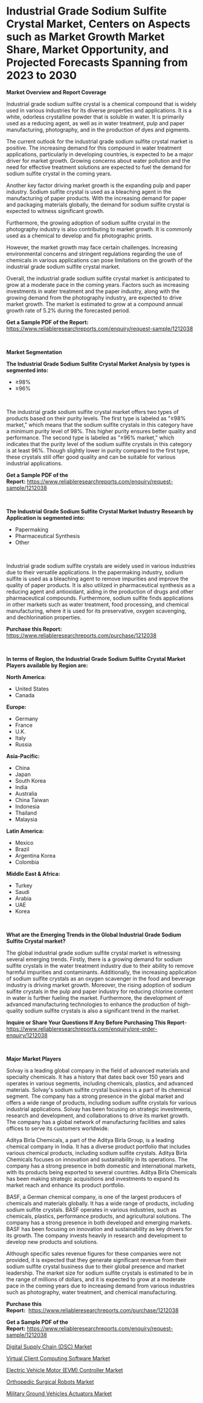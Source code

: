 <p><h1>Industrial Grade Sodium Sulfite Crystal Market, Centers on Aspects such as Market Growth Market Share, Market Opportunity, and Projected Forecasts Spanning from 2023 to 2030</h1></p><p><strong>Market Overview and Report Coverage</strong></p>
<p><p>Industrial grade sodium sulfite crystal is a chemical compound that is widely used in various industries for its diverse properties and applications. It is a white, odorless crystalline powder that is soluble in water. It is primarily used as a reducing agent, as well as in water treatment, pulp and paper manufacturing, photography, and in the production of dyes and pigments.</p><p>The current outlook for the industrial grade sodium sulfite crystal market is positive. The increasing demand for this compound in water treatment applications, particularly in developing countries, is expected to be a major driver for market growth. Growing concerns about water pollution and the need for effective treatment solutions are expected to fuel the demand for sodium sulfite crystal in the coming years.</p><p>Another key factor driving market growth is the expanding pulp and paper industry. Sodium sulfite crystal is used as a bleaching agent in the manufacturing of paper products. With the increasing demand for paper and packaging materials globally, the demand for sodium sulfite crystal is expected to witness significant growth.</p><p>Furthermore, the growing adoption of sodium sulfite crystal in the photography industry is also contributing to market growth. It is commonly used as a chemical to develop and fix photographic prints.</p><p>However, the market growth may face certain challenges. Increasing environmental concerns and stringent regulations regarding the use of chemicals in various applications can pose limitations on the growth of the industrial grade sodium sulfite crystal market.</p><p>Overall, the industrial grade sodium sulfite crystal market is anticipated to grow at a moderate pace in the coming years. Factors such as increasing investments in water treatment and the paper industry, along with the growing demand from the photography industry, are expected to drive market growth. The market is estimated to grow at a compound annual growth rate of 5.2% during the forecasted period.</p></p>
<p><strong>Get a Sample PDF of the Report:</strong> <a href="https://www.reliableresearchreports.com/enquiry/request-sample/1212038">https://www.reliableresearchreports.com/enquiry/request-sample/1212038</a></p>
<p>&nbsp;</p>
<p><strong>Market Segmentation</strong></p>
<p><strong>The Industrial Grade Sodium Sulfite Crystal Market Analysis by types is segmented into:</strong></p>
<p><ul><li>≥98%</li><li>≥96%</li></ul></p>
<p>&nbsp;</p>
<p><p>The industrial grade sodium sulfite crystal market offers two types of products based on their purity levels. The first type is labeled as "≥98% market," which means that the sodium sulfite crystals in this category have a minimum purity level of 98%. This higher purity ensures better quality and performance. The second type is labeled as "≥96% market," which indicates that the purity level of the sodium sulfite crystals in this category is at least 96%. Though slightly lower in purity compared to the first type, these crystals still offer good quality and can be suitable for various industrial applications.</p></p>
<p><strong>Get a Sample PDF of the Report:</strong>&nbsp;<a href="https://www.reliableresearchreports.com/enquiry/request-sample/1212038">https://www.reliableresearchreports.com/enquiry/request-sample/1212038</a></p>
<p>&nbsp;</p>
<p><strong>The Industrial Grade Sodium Sulfite Crystal Market Industry Research by Application is segmented into:</strong></p>
<p><ul><li>Papermaking</li><li>Pharmaceutical Synthesis</li><li>Other</li></ul></p>
<p>&nbsp;</p>
<p><p>Industrial grade sodium sulfite crystals are widely used in various industries due to their versatile applications. In the papermaking industry, sodium sulfite is used as a bleaching agent to remove impurities and improve the quality of paper products. It is also utilized in pharmaceutical synthesis as a reducing agent and antioxidant, aiding in the production of drugs and other pharmaceutical compounds. Furthermore, sodium sulfite finds applications in other markets such as water treatment, food processing, and chemical manufacturing, where it is used for its preservative, oxygen scavenging, and dechlorination properties.</p></p>
<p><strong>Purchase this Report:</strong>&nbsp; <a href="https://www.reliableresearchreports.com/purchase/1212038">https://www.reliableresearchreports.com/purchase/1212038</a></p>
<p>&nbsp;</p>
<p><strong>In terms of Region, the Industrial Grade Sodium Sulfite Crystal Market Players available by Region are:</strong></p>
<p>
    <p> <strong> North America: </strong>
        <ul>
            <li>United States</li>
            <li>Canada</li>
        </ul>
        </p> 
    <p> <strong> Europe: </strong>
        <ul>
            <li>Germany</li>
            <li>France</li>
            <li>U.K.</li>
            <li>Italy</li>
            <li>Russia</li>
        </ul>
        </p> 
    <p> <strong> Asia-Pacific: </strong>
        <ul>
            <li>China</li>
            <li>Japan</li>
            <li>South Korea</li>
            <li>India</li>
            <li>Australia</li>
            <li>China Taiwan</li>
            <li>Indonesia</li>
            <li>Thailand</li>
            <li>Malaysia</li>
        </ul>
        </p> 
    <p> <strong> Latin America: </strong>
        <ul>
            <li>Mexico</li>
            <li>Brazil</li>
            <li>Argentina Korea</li>
            <li>Colombia</li>
        </ul>
        </p> 
    <p> <strong> Middle East & Africa: </strong>
        <ul>
            <li>Turkey</li>
            <li>Saudi</li>
            <li>Arabia</li>
            <li>UAE</li>
            <li>Korea</li>
        </ul>
    </p>
    </p>
<p>&nbsp;</p>
<p><strong>What are the Emerging Trends in the Global Industrial Grade Sodium Sulfite Crystal market?</strong></p>
<p><p>The global industrial grade sodium sulfite crystal market is witnessing several emerging trends. Firstly, there is a growing demand for sodium sulfite crystals in the water treatment industry due to their ability to remove harmful impurities and contaminants. Additionally, the increasing application of sodium sulfite crystals as an oxygen scavenger in the food and beverage industry is driving market growth. Moreover, the rising adoption of sodium sulfite crystals in the pulp and paper industry for reducing chlorine content in water is further fueling the market. Furthermore, the development of advanced manufacturing technologies to enhance the production of high-quality sodium sulfite crystals is also a significant trend in the market.</p></p>
<p><strong>Inquire or Share Your Questions If Any Before Purchasing This Report</strong>- <a href="https://www.reliableresearchreports.com/enquiry/pre-order-enquiry/1212038">https://www.reliableresearchreports.com/enquiry/pre-order-enquiry/1212038</a></p>
<p>&nbsp;</p>
<p><strong>Major Market Players</strong></p>
<p><p>Solvay is a leading global company in the field of advanced materials and specialty chemicals. It has a history that dates back over 150 years and operates in various segments, including chemicals, plastics, and advanced materials. Solvay's sodium sulfite crystal business is a part of its chemical segment. The company has a strong presence in the global market and offers a wide range of products, including sodium sulfite crystals for various industrial applications. Solvay has been focusing on strategic investments, research and development, and collaborations to drive its market growth. The company has a global network of manufacturing facilities and sales offices to serve its customers worldwide.</p><p>Aditya Birla Chemicals, a part of the Aditya Birla Group, is a leading chemical company in India. It has a diverse product portfolio that includes various chemical products, including sodium sulfite crystals. Aditya Birla Chemicals focuses on innovation and sustainability in its operations. The company has a strong presence in both domestic and international markets, with its products being exported to several countries. Aditya Birla Chemicals has been making strategic acquisitions and investments to expand its market reach and enhance its product portfolio.</p><p>BASF, a German chemical company, is one of the largest producers of chemicals and materials globally. It has a wide range of products, including sodium sulfite crystals. BASF operates in various industries, such as chemicals, plastics, performance products, and agricultural solutions. The company has a strong presence in both developed and emerging markets. BASF has been focusing on innovation and sustainability as key drivers for its growth. The company invests heavily in research and development to develop new products and solutions.</p><p>Although specific sales revenue figures for these companies were not provided, it is expected that they generate significant revenue from their sodium sulfite crystal business due to their global presence and market leadership. The market size for sodium sulfite crystals is estimated to be in the range of millions of dollars, and it is expected to grow at a moderate pace in the coming years due to increasing demand from various industries such as photography, water treatment, and chemical manufacturing.</p></p>
<p><strong>Purchase this Report:</strong>&nbsp;&nbsp;<a href="https://www.reliableresearchreports.com/purchase/1212038">https://www.reliableresearchreports.com/purchase/1212038</a></p>
<p></p>
<p><strong>Get a Sample PDF of the Report:</strong>&nbsp;<a href="https://www.reliableresearchreports.com/enquiry/request-sample/1212038">https://www.reliableresearchreports.com/enquiry/request-sample/1212038</a></p>
<p><p><a href="https://www.linkedin.com/pulse/digital-supply-chain-dsc-market-research-report-provides/">Digital Supply Chain (DSC) Market</a></p><p><a href="https://www.linkedin.com/pulse/virtual-client-computing-software-market-research-report/">Virtual Client Computing Software Market</a></p><p><a href="https://medium.com/@yvettelesch/electric-vehicle-motor-evm-controller-market-size-growth-forecast-2023-2030-1e0f2a13875b">Electric Vehicle Motor (EVM) Controller Market</a></p><p><a href="https://medium.com/@ebbaeffertz1951/orthopedic-surgical-robots-market-size-cagr-trends-2024-2030-5da1713704d4">Orthopedic Surgical Robots Market</a></p><p><a href="https://www.linkedin.com/pulse/military-ground-vehicles-actuators-market-size-share-global/">Military Ground Vehicles Actuators Market</a></p></p>